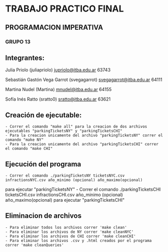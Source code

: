 # TRABAJO PRACTICO FINAL
## PROGRAMACION IMPERATIVA

### GRUPO 13
## Integrantes:

Julia Priolo (juliapriolo)
    jupriolo@itba.edu.ar 63743

Sebastián Gastón Vega Garrot (svegagarrot)
    svegagarrot@itba.edu.ar 64111

Martina Nudel (Martina)
    mnudel@itba.edu.ar 64155

Sofía Inés Ratto (sratto0)
    sratto@itba.edu.ar 63621

## Creación de ejecutable:

    - Correr el comando "make all" para la creacion de dos archivos ejecutables "parkingTicketsNY" y "parkingTicketsCHI"
    - Para la creacion unicamente del archivo "parkingTicketsNY" correr el comando "make NY"
    - Para la creacion unicamente del archivo "parkingTicketsCHI" correr el comando "make CHI"


## Ejecución del programa

    - Correr el comando ./parkingTicketsNY ticketsNYC.csv infractionsNYC.csv año_minimo (opcional) año_maximo(opcional)
  para ejecutar "parkingTicketsNY"
    - Correr el comando ./parkingTicketsCHI ticketsCHI.csv infractionsCHI.csv año_minimo (opcional) año_maximo(opcional) 
  para ejecutar "parkingTicketsCHI"

## Eliminacion de archivos
    - Para eliminar todos los archivos correr 'make clean'  
    - Para eliminar los archivos de NY correr 'make cleanNYC'
    - Para eliminar los archivos de CHI correr 'make cleanCHI'
    - Para eliminar los archivos .csv y .html creados por el programa correr 'make cleanQueries'


